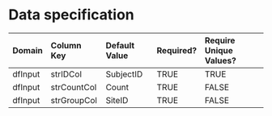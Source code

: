 # Data specification

|**Domain** |**Column Key** |**Default Value** |**Required?** |**Require Unique Values?** |
|:----------|:--------------|:-----------------|:-------------|:--------------------------|
|dfInput    |strIDCol       |SubjectID         |TRUE          |TRUE                       |
|dfInput    |strCountCol    |Count             |TRUE          |FALSE                      |
|dfInput    |strGroupCol    |SiteID            |TRUE          |FALSE                      |
